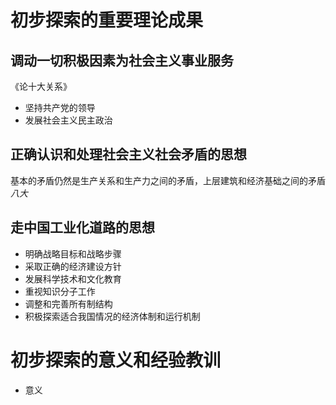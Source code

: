 # 初步探索的重要理论成果
## 调动一切积极因素为社会主义事业服务
《论十大关系》
- 坚持共产党的领导
- 发展社会主义民主政治
## 正确认识和处理社会主义社会矛盾的思想
基本的矛盾仍然是生产关系和生产力之间的矛盾，上层建筑和经济基础之间的矛盾
*八大*
## 走中国工业化道路的思想
- 明确战略目标和战略步骤
- 采取正确的经济建设方针
- 发展科学技术和文化教育
- 重视知识分子工作
- 调整和完善所有制结构
- 积极探索适合我国情况的经济体制和运行机制
# 初步探索的意义和经验教训
- 意义